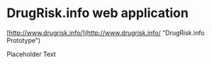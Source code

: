 # DrugRisk.info web application
[http://www.drugrisk.info/](http://www.drugrisk.info/ "DrugRisk.info Prototype")

Placeholder Text
